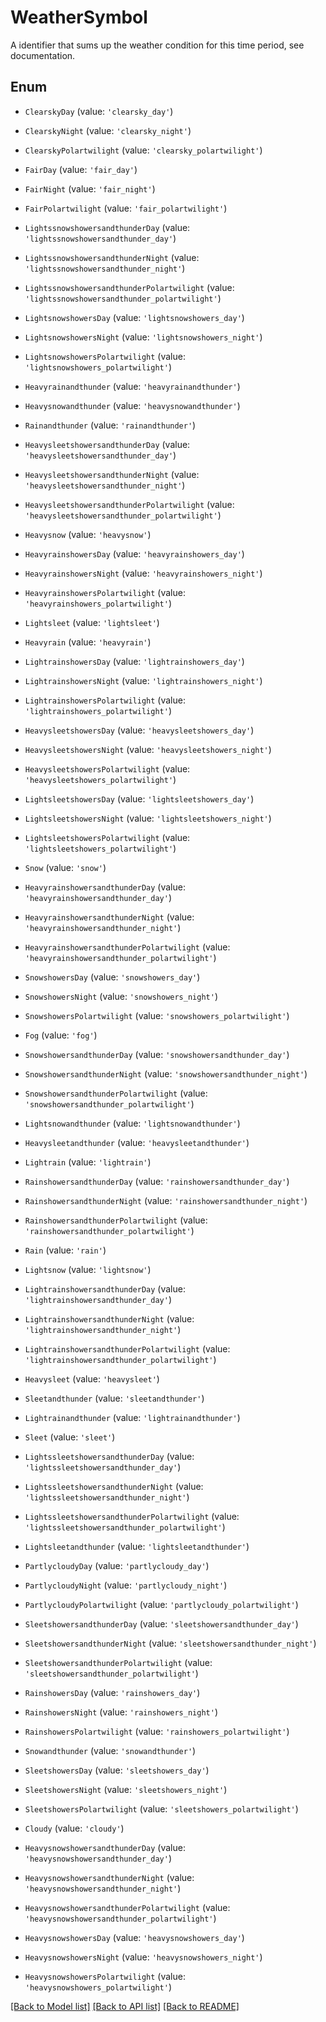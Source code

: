 # WeatherSymbol

A identifier that sums up the weather condition for this time period, see documentation.

## Enum

* `ClearskyDay` (value: `'clearsky_day'`)

* `ClearskyNight` (value: `'clearsky_night'`)

* `ClearskyPolartwilight` (value: `'clearsky_polartwilight'`)

* `FairDay` (value: `'fair_day'`)

* `FairNight` (value: `'fair_night'`)

* `FairPolartwilight` (value: `'fair_polartwilight'`)

* `LightssnowshowersandthunderDay` (value: `'lightssnowshowersandthunder_day'`)

* `LightssnowshowersandthunderNight` (value: `'lightssnowshowersandthunder_night'`)

* `LightssnowshowersandthunderPolartwilight` (value: `'lightssnowshowersandthunder_polartwilight'`)

* `LightsnowshowersDay` (value: `'lightsnowshowers_day'`)

* `LightsnowshowersNight` (value: `'lightsnowshowers_night'`)

* `LightsnowshowersPolartwilight` (value: `'lightsnowshowers_polartwilight'`)

* `Heavyrainandthunder` (value: `'heavyrainandthunder'`)

* `Heavysnowandthunder` (value: `'heavysnowandthunder'`)

* `Rainandthunder` (value: `'rainandthunder'`)

* `HeavysleetshowersandthunderDay` (value: `'heavysleetshowersandthunder_day'`)

* `HeavysleetshowersandthunderNight` (value: `'heavysleetshowersandthunder_night'`)

* `HeavysleetshowersandthunderPolartwilight` (value: `'heavysleetshowersandthunder_polartwilight'`)

* `Heavysnow` (value: `'heavysnow'`)

* `HeavyrainshowersDay` (value: `'heavyrainshowers_day'`)

* `HeavyrainshowersNight` (value: `'heavyrainshowers_night'`)

* `HeavyrainshowersPolartwilight` (value: `'heavyrainshowers_polartwilight'`)

* `Lightsleet` (value: `'lightsleet'`)

* `Heavyrain` (value: `'heavyrain'`)

* `LightrainshowersDay` (value: `'lightrainshowers_day'`)

* `LightrainshowersNight` (value: `'lightrainshowers_night'`)

* `LightrainshowersPolartwilight` (value: `'lightrainshowers_polartwilight'`)

* `HeavysleetshowersDay` (value: `'heavysleetshowers_day'`)

* `HeavysleetshowersNight` (value: `'heavysleetshowers_night'`)

* `HeavysleetshowersPolartwilight` (value: `'heavysleetshowers_polartwilight'`)

* `LightsleetshowersDay` (value: `'lightsleetshowers_day'`)

* `LightsleetshowersNight` (value: `'lightsleetshowers_night'`)

* `LightsleetshowersPolartwilight` (value: `'lightsleetshowers_polartwilight'`)

* `Snow` (value: `'snow'`)

* `HeavyrainshowersandthunderDay` (value: `'heavyrainshowersandthunder_day'`)

* `HeavyrainshowersandthunderNight` (value: `'heavyrainshowersandthunder_night'`)

* `HeavyrainshowersandthunderPolartwilight` (value: `'heavyrainshowersandthunder_polartwilight'`)

* `SnowshowersDay` (value: `'snowshowers_day'`)

* `SnowshowersNight` (value: `'snowshowers_night'`)

* `SnowshowersPolartwilight` (value: `'snowshowers_polartwilight'`)

* `Fog` (value: `'fog'`)

* `SnowshowersandthunderDay` (value: `'snowshowersandthunder_day'`)

* `SnowshowersandthunderNight` (value: `'snowshowersandthunder_night'`)

* `SnowshowersandthunderPolartwilight` (value: `'snowshowersandthunder_polartwilight'`)

* `Lightsnowandthunder` (value: `'lightsnowandthunder'`)

* `Heavysleetandthunder` (value: `'heavysleetandthunder'`)

* `Lightrain` (value: `'lightrain'`)

* `RainshowersandthunderDay` (value: `'rainshowersandthunder_day'`)

* `RainshowersandthunderNight` (value: `'rainshowersandthunder_night'`)

* `RainshowersandthunderPolartwilight` (value: `'rainshowersandthunder_polartwilight'`)

* `Rain` (value: `'rain'`)

* `Lightsnow` (value: `'lightsnow'`)

* `LightrainshowersandthunderDay` (value: `'lightrainshowersandthunder_day'`)

* `LightrainshowersandthunderNight` (value: `'lightrainshowersandthunder_night'`)

* `LightrainshowersandthunderPolartwilight` (value: `'lightrainshowersandthunder_polartwilight'`)

* `Heavysleet` (value: `'heavysleet'`)

* `Sleetandthunder` (value: `'sleetandthunder'`)

* `Lightrainandthunder` (value: `'lightrainandthunder'`)

* `Sleet` (value: `'sleet'`)

* `LightssleetshowersandthunderDay` (value: `'lightssleetshowersandthunder_day'`)

* `LightssleetshowersandthunderNight` (value: `'lightssleetshowersandthunder_night'`)

* `LightssleetshowersandthunderPolartwilight` (value: `'lightssleetshowersandthunder_polartwilight'`)

* `Lightsleetandthunder` (value: `'lightsleetandthunder'`)

* `PartlycloudyDay` (value: `'partlycloudy_day'`)

* `PartlycloudyNight` (value: `'partlycloudy_night'`)

* `PartlycloudyPolartwilight` (value: `'partlycloudy_polartwilight'`)

* `SleetshowersandthunderDay` (value: `'sleetshowersandthunder_day'`)

* `SleetshowersandthunderNight` (value: `'sleetshowersandthunder_night'`)

* `SleetshowersandthunderPolartwilight` (value: `'sleetshowersandthunder_polartwilight'`)

* `RainshowersDay` (value: `'rainshowers_day'`)

* `RainshowersNight` (value: `'rainshowers_night'`)

* `RainshowersPolartwilight` (value: `'rainshowers_polartwilight'`)

* `Snowandthunder` (value: `'snowandthunder'`)

* `SleetshowersDay` (value: `'sleetshowers_day'`)

* `SleetshowersNight` (value: `'sleetshowers_night'`)

* `SleetshowersPolartwilight` (value: `'sleetshowers_polartwilight'`)

* `Cloudy` (value: `'cloudy'`)

* `HeavysnowshowersandthunderDay` (value: `'heavysnowshowersandthunder_day'`)

* `HeavysnowshowersandthunderNight` (value: `'heavysnowshowersandthunder_night'`)

* `HeavysnowshowersandthunderPolartwilight` (value: `'heavysnowshowersandthunder_polartwilight'`)

* `HeavysnowshowersDay` (value: `'heavysnowshowers_day'`)

* `HeavysnowshowersNight` (value: `'heavysnowshowers_night'`)

* `HeavysnowshowersPolartwilight` (value: `'heavysnowshowers_polartwilight'`)

[[Back to Model list]](../README.md#documentation-for-models) [[Back to API list]](../README.md#documentation-for-api-endpoints) [[Back to README]](../README.md)
